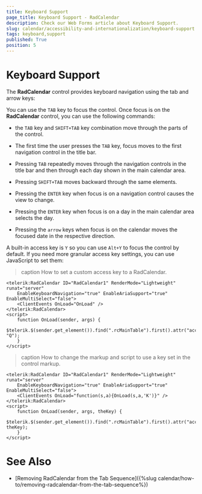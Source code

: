 ```yaml
---
title: Keyboard Support
page_title: Keyboard Support - RadCalendar
description: Check our Web Forms article about Keyboard Support.
slug: calendar/accessibility-and-internationalization/keyboard-support
tags: keyboard,support
published: True
position: 5
---
```


# Keyboard Support


The **RadCalendar** control provides keyboard navigation using the tab and arrow keys:


You can use the `TAB` key to focus the control. Once focus is on the **RadCalendar** control, you can use the following commands:

* the `TAB` key and `SHIFT+TAB` key combination move through the parts of the control. 
	
* The first time the user presses the `TAB` key, focus moves to the first navigation control in the title bar. 
	
* Pressing `TAB` repeatedly moves through the navigation controls in the title bar and then through each day shown in the main calendar area. 
	
* Pressing `SHIFT+TAB` moves backward through the same elements. 
	
* Pressing the `ENTER` key when focus is on a navigation control causes the view to change.
	
* Pressing the `ENTER` key when focus is on a day in the main calendar area selects the day.

* Pressing the `arrow` keys when focus is on the calendar moves the focused date in the respective direction.

A built-in access key is `Y` so you can use `Alt+Y` to focus the control by default. If you need more granular access key settings, you can use JavaScript to set them:

>caption How to set a custom access key to a RadCalendar.

````ASPX
<telerik:RadCalendar ID="RadCalendar1" RenderMode="Lightweight" runat="server"
    EnableKeyboardNavigation="true" EnableAriaSupport="true" EnableMultiSelect="false">
    <ClientEvents OnLoad="OnLoad" />
</telerik:RadCalendar>
<script>
    function OnLoad(sender, args) {
        $telerik.$(sender.get_element()).find(".rcMainTable").first().attr("accessKey", "Q");
    }
</script>
````

>caption How to change the markup and script to use a key set in the control markup.

````ASPX
<telerik:RadCalendar ID="RadCalendar1" RenderMode="Lightweight" runat="server"
    EnableKeyboardNavigation="true" EnableAriaSupport="true" EnableMultiSelect="false">
    <ClientEvents OnLoad="function(s,a){OnLoad(s,a,'K')}" />
</telerik:RadCalendar>
<script>
    function OnLoad(sender, args, theKey) {
        $telerik.$(sender.get_element()).find(".rcMainTable").first().attr("accessKey", theKey);
    }
</script>
````


# See Also

 * [Removing RadCalendar from the Tab Sequence]({%slug calendar/how-to/removing-radcalendar-from-the-tab-sequence%})
